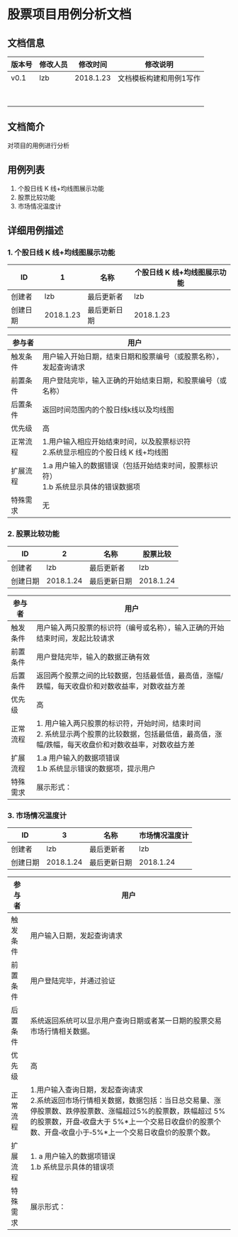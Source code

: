 # 股票项目用例分析文档

## 文档信息

| **版本号** | 修改人员 | 修改时间      | 修改说明         |
| ------- | ---- | --------- | ------------ |
| v0.1    | lzb  | 2018.1.23 | 文档模板构建和用例1写作 |
|         |      |           |              |
|         |      |           |              |
|         |      |           |              |
|         |      |           |              |
|         |      |           |              |
|         |      |           |              |
|         |      |           |              |
|         |      |           |              |



## 文档简介

对项目的用例进行分析

## 用例列表

1.  个股日线 K 线+均线图展示功能
  2.  股票比较功能
2.  市场情况温度计

## 详细用例描述

### 1. 个股日线 K 线+均线图展示功能

| **ID** | 1         | **名称** | 个股日线 K 线+均线图展示功能 |
| ------ | --------- | ------ | ---------------- |
| 创建者    | lzb       | 最后更新者  | lzb              |
| 创建日期   | 2018.1.23 | 最后更新日期 | 2018.1.23        |

| 参与者  | 用户                                       |
| ---- | ---------------------------------------- |
| 触发条件 | 用户输入开始日期，结束日期和股票编号（或股票名称），发起查询请求         |
| 前置条件 | 用户登陆完毕，输入正确的开始结束日期，和股票编号（或名称）            |
| 后置条件 | 返回时间范围内的个股日线k线以及均线图                      |
| 优先级  | 高                                        |
| 正常流程 | 1.用户输入相应开始结束时间，以及股票标识符<br/>2.系统显示相应的个股日线 K 线+均线图<br/> |
| 扩展流程 | 1.a 用户输入的数据错误（包括开始结束时间，股票标识符）<br/>1.b 系统显示具体的错误数据项<br/> |
| 特殊需求 | 无                                        |



### 2. 股票比较功能	

| **ID** | 2         | **名称** | 股票比较      |
| ------ | --------- | ------ | --------- |
| 创建者    | lzb       | 最后更新者  | lzb       |
| 创建日期   | 2018.1.24 | 最后更新日期 | 2018.1.24 |

| 参与者  | 用户                                       |
| ---- | ---------------------------------------- |
| 触发条件 | 用户输入两只股票的标识符（编号或名称），输入正确的开始结束时间，发起比较请求   |
| 前置条件 | 用户登陆完毕，输入的数据正确有效                         |
| 后置条件 | 返回两个股票之间的比较数据，包括最低值，最高值，涨幅/跌幅，每天收盘价和对数收益率，对数收益方差 |
| 优先级  | 高                                        |
| 正常流程 | 1. 用户输入两只股票的标识符，开始时间，结束时间<br/>2. 系统显示两个股票的比较数据，包括最低值，最高值，涨幅/跌幅，每天收盘价和对数收益率，对数收益方差 |
| 扩展流程 | 1.a 用户输入的数据项错误<br/>1.b 系统显示错误的数据项，提示用户   |
| 特殊需求 | 展示形式：                                    |


### 3. 市场情况温度计

| **ID** | 3         | **名称** | 市场情况温度计   |
| ------ | --------- | ------ | --------- |
| 创建者    | lzb       | 最后更新者  | lzb       |
| 创建日期   | 2018.1.24 | 最后更新日期 | 2018.1.24 |

| 参与者  | 用户                                       |
| ---- | ---------------------------------------- |
| 触发条件 | 用户输入日期，发起查询请求                            |
| 前置条件 | 用户登陆完毕，并通过验证                             |
| 后置条件 | 系统返回系统可以显示用户查询日期或者某一日期的股票交易市场行情相关数据。     |
| 优先级  | 高                                        |
| 正常流程 | 1.用户输入查询日期，发起查询请求<br/>2.系统返回市场行情相关数据，数据包括：当日总交易量、涨停股票数、跌停股票数、涨幅超过5%的股票数，跌幅超过 5%的股票数，开盘‐收盘大于 5%*上一个交易日收盘价的股票个数、开盘‐收盘小于‐5%*上一个交易日收盘价的股票个数。 |
| 扩展流程 | 1. a 用户输入的数据项错误<br/>1.b 系统显示具体的错误项       |
| 特殊需求 | 展示形式：                                    |


